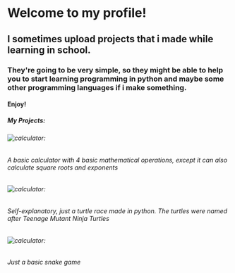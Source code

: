 # Welcome to my profile!
## I sometimes upload projects that i made while learning in school.
### They're going to be very simple, so they might be able to help you to start learning programming in python and maybe some other programming languages if i make something.
#### Enjoy!
##### My Projects:
###### ![calculator](https://github.com/f2ddle/screenshots/blob/main/d.png ):
###### A basic calculator with 4 basic mathematical operations, except it can also calculate square roots and exponents
###### ![calculator](https://github.com/f2ddle/screenshots/blob/main/g.png ):
###### Self-explanatory, just a turtle race made in python. The turtles were named after Teenage Mutant Ninja Turtles
###### ![calculator](https://github.com/f2ddle/screenshots/blob/main/obraz_2022-12-01_124719717.png ):
###### Just a basic snake game

